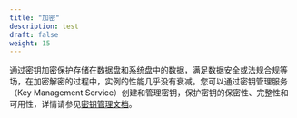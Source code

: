 ```yaml
---
title: "加密"
description: test
draft: false
weight: 15
---
```


通过密钥加密保护存储在数据盘和系统盘中的数据，满足数据安全或法规合规等场，在加密解密的过程中，实例的性能几乎没有衰减。您可以通过密钥管理服务（Key Management Service）创建和管理密钥，保护密钥的保密性、完整性和可用性，详情请参见[密钥管理文档](/security/key_management_service/intro/intro)。

















